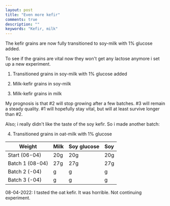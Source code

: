 ```yaml
---
layout: post
title: "Even more kefir"
comments: true
description: ""
keywords: "Kefir, milk"
---
```


The kefir grains are now fully transitioned to soy-milk with 1% glucose added. 

To see if the grains are vital now they won't get any lactose anymore i set up a new experiment. 

1. Transitioned grains in soy-milk with 1% glucose added

2. Milk-kefir grains in soy-milk

3. Milk-kefir grains in milk

My prognosis is that #2 will stop growing after a few batches. #3 will remain a steady quality. #1 will hopefully stay vital, but will at least survive longer than #2.

Also; i really didn't like the taste of the soy kefir. So i made another batch:

4. Transitioned grains in oat-milk with 1% glucose

Weight | Milk | Soy  glucose | Soy
--- | --- | --- | ---
Start (06-04)| 20g | 20g | 20g |
Batch 1 (08-04)| 27g | 27g | 27g |
Batch 2 (-04) | g | g | g |
Batch 3 (-04)| g | g | g |\

08-04-2022: I tasted the oat kefir. It was horrible. Not continuing experiment. 